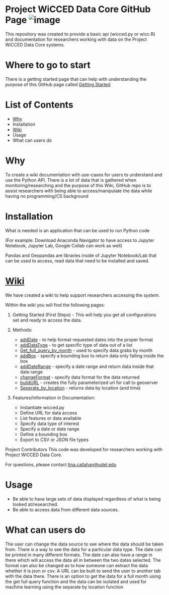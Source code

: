 # Project WiCCED Data Core GitHub Page ![image](https://user-images.githubusercontent.com/58920927/124919410-39b9e400-dfc4-11eb-873d-67593678e8f8.PNG)

This repository was created to provide a basic api (wicced.py or wicc.R) and documentation for researchers working with data on the Project WiCCED Data Core systems.

# Where to go to start

 There is a getting started page that can help with understanding the purpose of this
 GitHub page called [Getting Started](https://github.com/mshatley/epscor/wiki/Getting-Started)

# List of Contents 

* <a href= '#Why'>Why</a>
* Installation
* [Wiki](https://github.com/mshatley/epscor/wiki)
* Usage
* What can users do

# <div id="Why">Why</div>
To create a wiki documentation with use-cases for users to understand and use the Python API.
There is a lot of data that is gathered when monitoring/researching and the purpose of this
Wiki, GitHub repo is to assist researchers with being able to access/manipulate the data while
having no programming/CS background

# Installation
What is needed is an application that can be used to run Python code

(For example: Download Anaconda Navigator to have access to Jupyter Notebook, Jupyter Lab,
Google Collab can work as well)

Pandas and Geopandas are libraries inside of Jupyter Notebook/Lab that can be used to access,
read data that need to be installed and saved.

# [Wiki](https://github.com/mshatley/epscor/wiki)
We have created a wiki to help support researchers accessing the system.

Within the wiki you will find the following pages:

1. Getting Started (First Steps) - This will help you get all configurations set and ready to access the data.

2. Methods:
   * [addDate](https://github.com/mshatley/epscor/wiki/addDate) - to help format requested dates into the proper format
   * [addDataType](https://github.com/mshatley/epscor/wiki/addDataType) - to get specific type of data out of a list
   * [Get_full_query_by_month](https://github.com/mshatley/epscor/wiki/get_full_query_by_month) - used to specify data grabs by month
   * [addBox](https://github.com/mshatley/epscor/wiki/addBox) - specify a bounding box to return data only falling inside the box
   * [addDateRange](https://github.com/mshatley/epscor/wiki/addDateRange) - specify a date range and return data inside that date range
   * [changeFormat](https://github.com/mshatley/epscor/wiki/changeFormat) - specify data format for the data returned
   * [buildURL](https://github.com/mshatley/epscor/wiki/buildURL) - creates the fully parameterized url for call to geoserver
   * [Seperate_by_location](https://github.com/mshatley/epscor/wiki/separate_by_location) - returns data by location (and time)

3. Features/Information in Documentation:
   * Instantiate wicced.py
   * Define URL for data access
   * List features or data available
   * Specify data type of interest
   * Specify a date or date range
   * Define a bounding box
   * Export to CSV or JSON file types
 
Project Contributors This code was developed for researchers working with Project WiCCED Data Core.

For questions, please contact tina.callahan@udel.edu

# Usage

* Be able to have large sets of data displayed regardless of what is being looked at/researched.
* Be able to access data from different data sources.


# What can users do

The user can change the data source to see where the data should be taken from. There is a way to
see the data for a particular data type. The date can be printed in many different formats. The
date can also have a range in there which will access the data all in between the two dates selected.
The format can also be changed as to how someone can extract the data whether it is json or csv. A URL
can be built to send the user to another tab with the data there. There is an option to get the data for
a full month using the get full query function and the data can be isolated and used for machine learning
using the separate by location function



